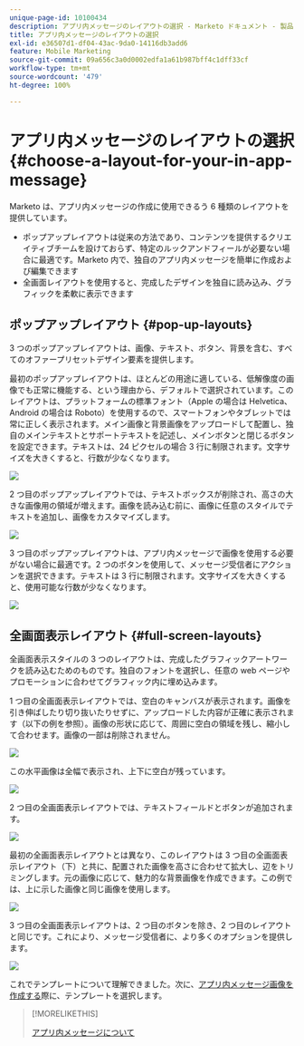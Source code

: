 ```yaml
---
unique-page-id: 10100434
description: アプリ内メッセージのレイアウトの選択 - Marketo ドキュメント - 製品ドキュメント
title: アプリ内メッセージのレイアウトの選択
exl-id: e36507d1-df04-43ac-9da0-14116db3add6
feature: Mobile Marketing
source-git-commit: 09a656c3a0d0002edfa1a61b987bff4c1dff33cf
workflow-type: tm+mt
source-wordcount: '479'
ht-degree: 100%

---
```


# アプリ内メッセージのレイアウトの選択 {#choose-a-layout-for-your-in-app-message}

Marketo は、アプリ内メッセージの作成に使用できるう 6 種類のレイアウトを提供しています。

* ポップアップレイアウトは従来の方法であり、コンテンツを提供するクリエイティブチームを設けておらず、特定のルックアンドフィールが必要ない場合に最適です。Marketo 内で、独自のアプリ内メッセージを簡単に作成および編集できます
* 全画面レイアウトを使用すると、完成したデザインを独自に読み込み、グラフィックを柔軟に表示できます

## ポップアップレイアウト {#pop-up-layouts}

3 つのポップアップレイアウトは、画像、テキスト、ボタン、背景を含む、すべてのオファープリセットデザイン要素を提供します。

最初のポップアップレイアウトは、ほとんどの用途に適している、低解像度の画像でも正常に機能する、という理由から、デフォルトで選択されています。このレイアウトは、プラットフォームの標準フォント（Apple の場合は Helvetica、Android の場合は Roboto）を使用するので、スマートフォンやタブレットでは常に正しく表示されます。メイン画像と背景画像をアップロードして配置し、独自のメインテキストとサポートテキストを記述し、メインボタンと閉じるボタンを設定できます。テキストは、24 ピクセルの場合 3 行に制限されます。文字サイズを大きくすると、行数が少なくなります。

![](assets/image2016-5-9-13-3a3-3a48.png)

2 つ目のポップアップレイアウトでは、テキストボックスが削除され、高さの大きな画像用の領域が増えます。画像を読み込む前に、画像に任意のスタイルでテキストを追加し、画像をカスタマイズします。

![](assets/image2016-5-9-13-3a4-3a43.png)

3 つ目のポップアップレイアウトは、アプリ内メッセージで画像を使用する必要がない場合に最適です。2 つのボタンを使用して、メッセージ受信者にアクションを選択できます。テキストは 3 行に制限されます。文字サイズを大きくすると、使用可能な行数が少なくなります。

![](assets/image2016-5-9-13-3a7-3a33.png)

## 全画面表示レイアウト {#full-screen-layouts}

全画面表示スタイルの 3 つのレイアウトは、完成したグラフィックアートワークを読み込むためのものです。独自のフォントを選択し、任意の web ページやプロモーションに合わせてグラフィック内に埋め込みます。

1 つ目の全画面表示レイアウトでは、空白のキャンバスが表示されます。画像を引き伸ばしたり切り抜いたりせずに、アップロードした内容が正確に表示されます（以下の例を参照）。画像の形状に応じて、周囲に空白の領域を残し、縮小して合わせます。画像の一部は削除されません。

![](assets/image2016-5-9-13-3a9-3a26.png)

この水平画像は全幅で表示され、上下に空白が残っています。

![](assets/image2016-5-9-13-3a29-3a46.png)

2 つ目の全画面表示レイアウトでは、テキストフィールドとボタンが追加されます。

![](assets/image2016-5-9-13-3a10-3a27.png)

最初の全画面表示レイアウトとは異なり、このレイアウトは 3 つ目の全画面表示レイアウト（下）と共に、配置された画像を高さに合わせて拡大し、辺をトリミングします。元の画像に応じて、魅力的な背景画像を作成できます。この例では、上に示した画像と同じ画像を使用します。

![](assets/image2016-5-9-14-3a0-3a36.png)

3 つ目の全画面表示レイアウトは、2 つ目のボタンを除き、2 つ目のレイアウトと同じです。これにより、メッセージ受信者に、より多くのオプションを提供します。

![](assets/image2016-5-9-13-3a11-3a35.png)

これでテンプレートについて理解できました。次に、[アプリ内メッセージ画像を作成する](/help/marketo/product-docs/mobile-marketing/in-app-messages/creating-in-app-messages/add-in-app-message-images.md)際に、テンプレートを選択します。

>[!MORELIKETHIS]
>
>[アプリ内メッセージについて](/help/marketo/product-docs/mobile-marketing/in-app-messages/understanding-in-app-messages.md)
